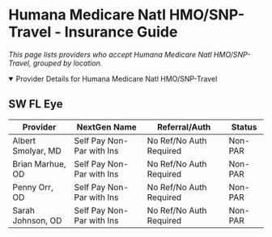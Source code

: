 # Humana Medicare Natl HMO/SNP-Travel - Insurance Guide

*This page lists providers who accept Humana Medicare Natl HMO/SNP-Travel, grouped by location.*

<details open><summary>Provider Details for Humana Medicare Natl HMO/SNP-Travel</summary>

## SW FL Eye

| Provider | NextGen Name | Referral/Auth | Status |
|----------|-------------|--------------|--------|
| Albert Smolyar, MD | Self Pay Non-Par with Ins | No Ref/No Auth Required | Non-PAR |
| Brian Marhue, OD | Self Pay Non-Par with Ins | No Ref/No Auth Required | Non-PAR |
| Penny Orr, OD | Self Pay Non-Par with Ins | No Ref/No Auth Required | Non-PAR |
| Sarah Johnson, OD | Self Pay Non-Par with Ins | No Ref/No Auth Required | Non-PAR |

</details>

